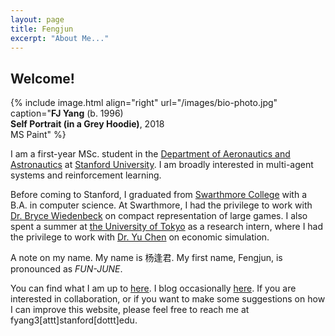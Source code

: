 ```yaml
---
layout: page
title: Fengjun
excerpt: "About Me..."
---
```


## Welcome!

{% include image.html
align="right"
url="/images/bio-photo.jpg"
caption="<b>FJ Yang</b> (b. 1996)<br/><b>Self Portrait (in a Grey Hoodie)</b>, 2018<br/>MS Paint"
%}

I am a first-year MSc. student in the [Department of Aeronautics and
Astronautics](https://aa.stanford.edu/) at [Stanford
University](https://www.stanford.edu/). I am broadly interested in multi-agent
systems and reinforcement learning.

Before coming to Stanford, I graduated
from [Swarthmore College](https://www.swarthmore.edu) with a B.A. in computer
science. At Swarthmore, I had the privilege to work with [Dr. Bryce
Wiedenbeck](https://www.cs.swarthmore.edu/~bryce/) on compact representation of
large games.
I also spent a summer at [the University of
Tokyo](https://www.u-tokyo.ac.jp/en/) as a research intern, where I had the
privilege to work with [Dr.  Yu
Chen](http://www.k.u-tokyo.ac.jp/pros-e/person/yu_chen/yu_chen.htm) on economic
simulation.

A note on my name. My name is 杨逢君. My first name, Fengjun, is pronounced as *FUN-JUNE*.

You can find what I am up to [here](/projects). I blog occasionally
[here](/blog). If you are interested in collaboration, or if you want to make
some suggestions on how I can improve this website, please feel free to reach
me at fyang3[attt]stanford[dottt]edu.
